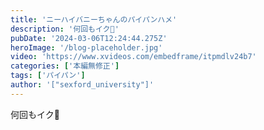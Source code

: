 ```yaml
---
title: 'ニーハイバニーちゃんのパイパンハメ'
description: '何回もイク🐰'
pubDate: '2024-03-06T12:24:44.275Z'
heroImage: '/blog-placeholder.jpg'
video: 'https://www.xvideos.com/embedframe/itpmdlv24b7'
categories: ['本編無修正']
tags: ['パイパン']
author: '["sexford_university"]'
---
```


何回もイク🐰
